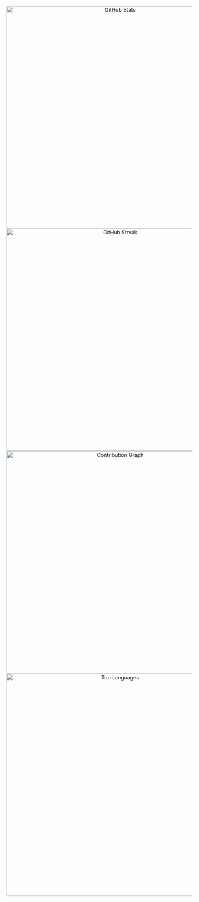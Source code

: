 <p align="center">
  <img src="https://github-readme-stats-theta-six-27.vercel.app/api?username=eldin90&count_private=true&show_icons=true&show=discussions_started,discussions_answered,prs_merged,prs_merged_percentage&hide=issues,contribs&number_format=long&theme=radical&hide_border=true" alt="GitHub Stats" width="600"/>
  <br>
  <img src="https://github-readme-streak-stats-six-rosy.vercel.app?user=eldin90&theme=radical&hide_border=true&date_format=[Y-m-d]" alt="GitHub Streak" width="600"/>
  <br>
  <img src="https://github-readme-activity-graph.vercel.app/graph?username=eldin90&theme=redical&hide_border=true" alt="Contribution Graph" width="600"/>
  <br>
  <img src="https://github-readme-stats-theta-six-27.vercel.app/api/top-langs/?username=eldin90&layout=compact&langs_count=14&theme=radical&hide_border=true" alt="Top Languages" width="600"/>
</p>
